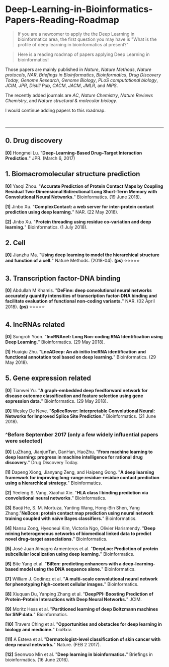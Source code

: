 # Deep-Learning-in-Bioinformatics-Papers-Reading-Roadmap
>If you are a newcomer to apply the the Deep Learning in bioinformatics area, the first question you may have is "What is the profile of deep learning in bioinformatics at present?"

>Here is a reading roadmap of papers applying Deep Learning in bioinformatics!

Those papers are mainly published in _Nature_, _Nature Methods_, _Nature protocols_, _NAR_, _Briefings in Bioinformatics_, _Bioinformatics_, _Drug Discovery Today_, _Genome Research_, _Genome Biology_, _PLoS computational biology_, _JCIM_, _JPR_, _Distill Pub_, _CACM_, _JACM_, _JMLR_, and _NIPS_.

The recently added journals are _AC_, _Nature Chemistry_, _Nature Reviews Chemistry_, and _Nature structural & molecular biology_.

I would continue adding papers to this roadmap.

<br> 

---------------------------------------
## 0. Drug discovery
**[0]** Hongmei Lu. "**Deep-Learning-Based Drug–Target Interaction Prediction.**" JPR. (March 6, 2017)

## 1. Biomacromolecular structure prediction

**[0]** Yaoqi Zhou. "**Accurate Prediction of Protein Contact Maps by Coupling Residual Two-Dimensional Bidirectional Long Short-Term Memory with Convolutional Neural Networks.**" Bioinformatics. (19 June 2018). 

**[1]** Jinbo Xu. "**ComplexContact: a web server for inter-protein contact prediction using deep learning.**" NAR. (22 May 2018). 

**[2]** Jinbo Xu. "**Protein threading using residue co-variation and deep learning.**" Bioinformatics. (1 July 2018). 


## 2. Cell

**[0]** Jianzhu Ma. "**Using deep learning to model the hierarchical structure and function of a cell.**" Nature Methods. (2018-04). **(ps)** :star::star::star::star::star:

## 3. Transcription factor-DNA binding

**[0]** Abdullah M Khamis. "**DeFine: deep convolutional neural networks accurately quantify intensities of transcription factor-DNA binding and facilitate evaluation of functional non-coding variants.**" NAR. (02 April 2018). **(ps)** :star::star::star::star::star:


## 4. lncRNAs related 

**[0]** Sungroh Yoon. "**lncRNAnet: Long Non-coding RNA Identification using Deep Learning.**" Bioinformatics. (29 May 2018). 

**[1]** Huaiqiu Zhu. "**LncADeep: An ab initio lncRNA identification and functional annotation tool based on deep learning.**" Bioinformatics. (29 May 2018).

[^_^]:
    **[0]** authors. "**template.**" journal. (date). 
    

## 5. Gene expression related

**[0]** Tianwei Yu. "**A graph-embedded deep feedforward network for disease outcome classification and feature selection using gene expression data.**" Bioinformatics. (29 May 2018). 

**[0]** Wesley De Neve. "**SpliceRover: Interpretable Convolutional Neural: Networks for Improved Splice Site Prediction.**" Bioinformatics. (21 June 2018). 


### ^Before September 2017 (only a few widely influential papers were selected)

**[0]** LuZhang, JianjunTan, DanHan, HaoZhu. "**From machine learning to deep learning: progress in machine intelligence for rational drug discovery.**" Drug Discovery Today. 

**[1]** Dapeng Xiong, Jianyang Zeng, and Haipeng Gong. "**A deep learning framework for improving long-range residue–residue contact prediction using a hierarchical strategy.**" Bioinformatics. 

**[2]** Yeeleng S. Vang, Xiaohui Xie. "**HLA class I binding prediction via convolutional neural networks.**" Bioinformatics.

**[3]** Baoji He, S. M. Mortuza, Yanting Wang, Hong-Bin Shen, Yang Zhang."**NeBcon: protein contact map prediction using neural network training coupled with naïve Bayes classifiers.**" Bioinformatics. 

**[4]** Nansu Zong, Hyeoneui Kim, Victoria Ngo, Olivier Harismendy. "**Deep mining heterogeneous networks of biomedical linked data to predict novel drug–target associations.**" Bioinformatics. 

**[5]** José Juan Almagro Armenteros et al. "**DeepLoc: Prediction of protein subcellular localization using deep learning.**" Bioinformatics. 

**[6]** Bite Yang et al. "**BiRen: predicting enhancers with a deep-learning-based model using the DNA sequence alone.**" Bioinformatics.

**[7]** William J. Godinez et al. "**A multi-scale convolutional neural network for phenotyping high-content cellular images.**" Bioinformatics. 

**[8]** Xiuquan Du, Yanping Zhang et al. "**DeepPPI: Boosting Prediction of Protein–Protein Interactions with Deep Neural Networks.**" JCIM. 

**[9]** Moritz Hess et al. "**Partitioned learning of deep Boltzmann machines for SNP data.**" Bioinformatics.

**[10]** Travers Ching et al. "**Opportunities and obstacles for deep learning in biology and medicine.**" bioRxiv.  

**[11]** A Esteva et al. "**Dermatologist-level classification of skin cancer with deep neural networks.**" Nature. (FEB 2 2017). 

**[12]** Seonwoo Min et al. "**Deep learning in bioinformatics.**" Briefings in bioinformatics. (16 June 2016). 

<br>


